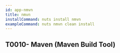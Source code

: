 ```yaml
---
id: app-nmvn
title: nmvn
installCommand: nuts install nmvn
exampleCommand: nuts nmvn clean install
---
```



## T0010- Maven (Maven Build Tool)

